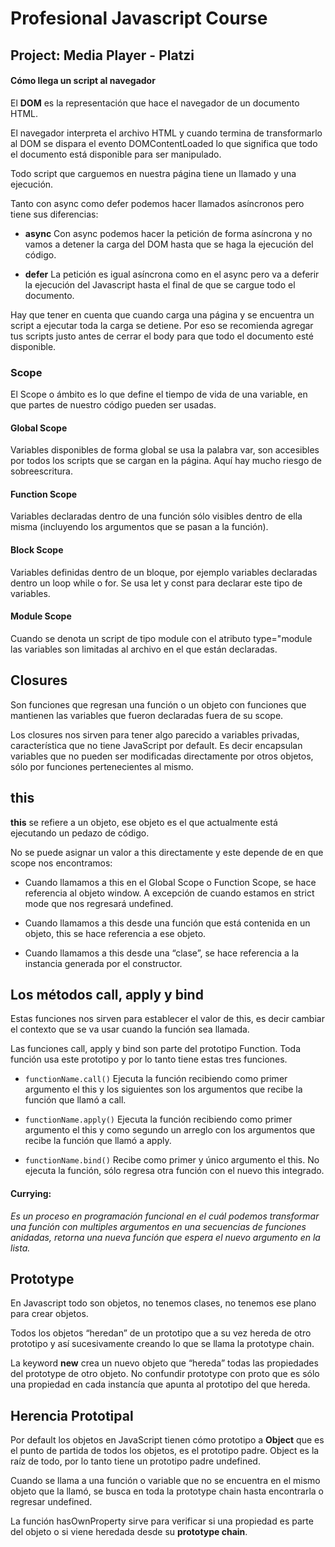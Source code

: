 # Profesional Javascript Course

## Project: Media Player - Platzi

#### Cómo llega un script al navegador

El **DOM** es la representación que hace el navegador de un documento HTML.

El navegador interpreta el archivo HTML y cuando termina de transformarlo al DOM se dispara el evento DOMContentLoaded lo que significa que todo el documento está disponible para ser manipulado.

Todo script que carguemos en nuestra página tiene un llamado y una ejecución.

Tanto con async como defer podemos hacer llamados asíncronos pero tiene sus diferencias:

- **async** Con async podemos hacer la petición de forma asíncrona y no vamos a detener la carga del DOM hasta que se haga la ejecución del código.

- **defer** La petición es igual asíncrona como en el async pero va a deferir la ejecución del Javascript hasta el final de que se cargue todo el documento.

Hay que tener en cuenta que cuando carga una página y se encuentra un script a ejecutar toda la carga se detiene. Por eso se recomienda agregar tus scripts justo antes de cerrar el body para que todo el documento esté disponible.

### Scope

El Scope o ámbito es lo que define el tiempo de vida de una variable, en que partes de nuestro código pueden ser usadas.

#### Global Scope

Variables disponibles de forma global se usa la palabra var, son accesibles por todos los scripts que se cargan en la página. Aquí hay mucho riesgo de sobreescritura.

#### Function Scope

Variables declaradas dentro de una función sólo visibles dentro de ella misma (incluyendo los argumentos que se pasan a la función).

#### Block Scope

Variables definidas dentro de un bloque, por ejemplo variables declaradas dentro un loop while o for. Se usa let y const para declarar este tipo de variables.

#### Module Scope

Cuando se denota un script de tipo module con el atributo type="module las variables son limitadas al archivo en el que están declaradas.

## Closures

Son funciones que regresan una función o un objeto con funciones que mantienen las variables que fueron declaradas fuera de su scope.

Los closures nos sirven para tener algo parecido a variables privadas, característica que no tiene JavaScript por default. Es decir encapsulan variables que no pueden ser modificadas directamente por otros objetos, sólo por funciones pertenecientes al mismo.

## this

**this** se refiere a un objeto, ese objeto es el que actualmente está ejecutando un pedazo de código.

No se puede asignar un valor a this directamente y este depende de en que scope nos encontramos:

- Cuando llamamos a this en el Global Scope o Function Scope, se hace referencia al objeto window. A excepción de cuando estamos en strict mode que nos regresará undefined.

- Cuando llamamos a this desde una función que está contenida en un objeto, this se hace referencia a ese objeto.

- Cuando llamamos a this desde una “clase”, se hace referencia a la instancia generada por el constructor.

## Los métodos **call**, **apply** y **bind**

Estas funciones nos sirven para establecer el valor de this, es decir cambiar el contexto que se va usar cuando la función sea llamada.

Las funciones call, apply y bind son parte del prototipo Function. Toda función usa este prototipo y por lo tanto tiene estas tres funciones.

- `functionName.call()` Ejecuta la función recibiendo como primer argumento el this y los siguientes son los argumentos que recibe la función que llamó a call.

- `functionName.apply()` Ejecuta la función recibiendo como primer argumento el this y como segundo un arreglo con los argumentos que recibe la función que llamó a apply.

- `functionName.bind()` Recibe como primer y único argumento el this. No ejecuta la función, sólo regresa otra función con el nuevo this integrado.

#### Currying:

_Es un proceso en programación funcional en el cuál podemos transformar una función con multiples argumentos en una secuencias de funciones anidadas, retorna una nueva función que espera el nuevo argumento en la lista._

## Prototype

En Javascript todo son objetos, no tenemos clases, no tenemos ese plano para crear objetos.

Todos los objetos “heredan” de un prototipo que a su vez hereda de otro prototipo y así sucesivamente creando lo que se llama la prototype chain.

La keyword **new** crea un nuevo objeto que “hereda” todas las propiedades del prototype de otro objeto. No confundir prototype con proto que es sólo una propiedad en cada instancía que apunta al prototipo del que hereda.

## Herencia Prototipal

Por default los objetos en JavaScript tienen cómo prototipo a **Object** que es el punto de partida de todos los objetos, es el prototipo padre. Object es la raíz de todo, por lo tanto tiene un prototipo padre undefined.

Cuando se llama a una función o variable que no se encuentra en el mismo objeto que la llamó, se busca en toda la prototype chain hasta encontrarla o regresar undefined.

La función hasOwnProperty sirve para verificar si una propiedad es parte del objeto o si viene heredada desde su **prototype chain**.
